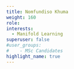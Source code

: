 ```yaml
---
title: Nomfundiso Khuma
weight: 160
role:
interests:
  - Manifold Learning
superuser: false
#user_groups:
#    - MSc Candidates 
highlight_name: true
---
```


